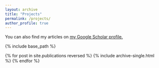 ```yaml
---
layout: archive
title: "Projects"
permalink: /projects/
author_profile: true
---
```

You can also find my articles on <u><a href="https://scholar.google.com/citations?user=kmLgZRQAAAAJ&hl=en&authuser=2&oi=ao" target="_blank">my Google Scholar profile</a>.</u>

{% include base_path %}

{% for post in site.publications reversed %} {% include archive-single.html %} {% endfor %}
